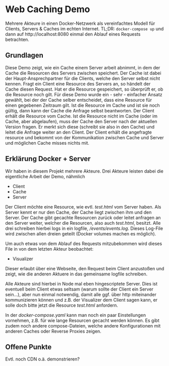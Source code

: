 # Web Caching Demo

Mehrere Akteure in einen Docker-Netzwerk 
als vereinfachtes Modell für Clients, Servers & Caches im echten Internet.
TL;DR: `docker-compose up` und dann auf http://localhost:8080 einmal den Ablauf eines Requests betrachten. 

## Grundlagen
Diese Demo zeigt, wie ein Cache einem Server arbeit abnimmt, 
in dem der Cache die Resourcen des Servers zwischen speichert.
Der Cache ist dabei der Haupt-Ansprechpartner für die Clients,
welche den Server selbst nicht kennen.
Fragt ein Client eine Resource des Servers an, so händelt der Cache diesen Request.
Hat er die Resource gespeichert, so überprüft er, ob die Resource noch gilt.
Für diese Demo wurde ein - sehr - einfacher Ansatz gewählt, bei der der Cache selber entscheidet,
dass eine Resource für einen gegebenen Zeitraum gilt.
Ist die Resource im Cache und ist sie noch gültig, dann kann der Cache die Anfrage selbst beantworten.
Der Client erhält die Resource vom Cache.
Ist die Resource nicht im Cache (oder im Cache, aber abgelaufen), muss der Cache den Server nach der aktuellen Version fragen.
Er merkt sich diese (schreibt sie also in den Cache) und leitet die Anfrage weiter an den Client.
Der Client erhält die angefragte resource und bekommt von der Kommunikation zwischen Cache und Server und möglichen Cache misses nichts mit.

## Erklärung Docker + Server
Wir haben in diesem Projekt mehrere Akteure. 
Drei Akteure leisten dabei die eigentliche Arbeit der Demo, nähmlich

- Client
- Cache
- Server

Der Client möchte eine Resource, wie evtl. _test.html_ vom Server haben.
Als Server kennt er nur den Cache, der Cache liegt zwischen ihm und den Server.
Der Cache gibt gecachte Resourcen zurück oder leitet anfragen an den Server weiter, 
welcher die Resourcen, also auch _test.html_, besitzt. 
Alle drei schreiben hierbei logs in ein logfile, _/events/events.log_.
Dieses Log-File wird zwischen allen dreien geteilt (Docker volumes machen es möglich).

Um auch etwas von dem Ablauf des Requests mitzubekommen wird dieses File in von dem letzten Akteur beobachtet:

- Visualizer

Dieser erlaubt über eine Webseite, den Request beim Client anzustoßen und zeigt,
wie die anderen Aktuere in das gemeinsame logfile schreiben.

Alle Akteure sind hierbei in Node mal eben hingescriptete Server.
Dies ist eventuell beim Client etwas seltsam (warum sollte der Client ein Server sein...),
aber nun einmal notwendig, damit alle ggf. über http miteinander kommunizieren können 
und z.B. der Visualizer dem Client sagen kann, er solle doch bitte jetzt die Resource _test.html_ anfordern.

In der _docker-compose.yaml_ kann man noch ein paar Einstellungen vornehmen, z.B. für wie lange Resourcen gecacht werden können.
Es gibt zudem noch andere compose-Dateien, welche andere Konfigurationen mit anderen Caches oder Reverse Proxies zeigen.

## Offene Punkte
Evtl. noch CDN o.ä. demonstrieren?
